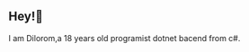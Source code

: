 ## Hey!👋
I am Dilorom,a 18 years old programist dotnet bacend from c#.

<!--
**Dunya-coder/Dunya-coder** is a ✨ _special_ ✨ repository because its `README.md` (this file) appears on your GitHub profile.
I am Dilorom .

-->
